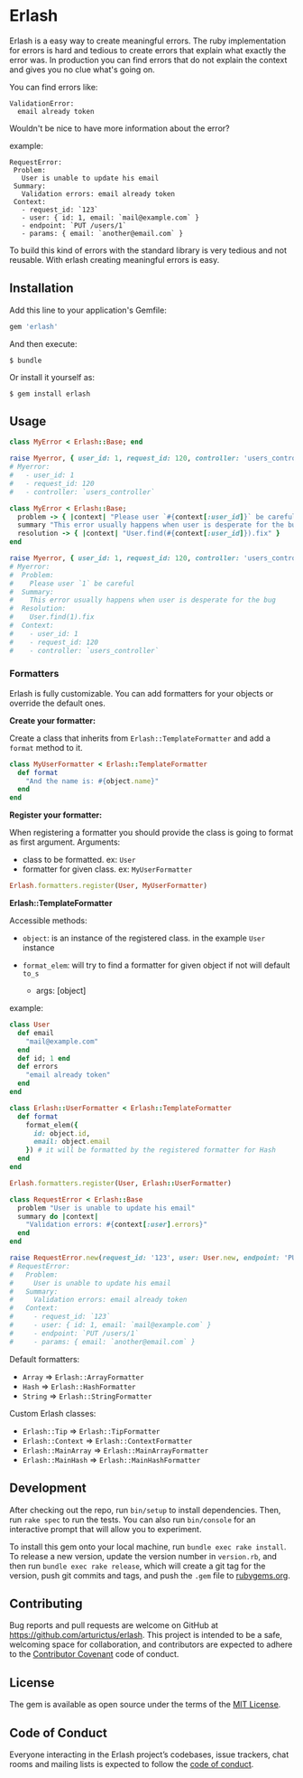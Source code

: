 # Erlash

Erlash is a easy way to create meaningful errors.
The ruby implementation for errors is hard and tedious to create errors that explain
what exactly the error was.
In production you can find errors that do not explain the context and gives you no clue what's going on.

You can find errors like:

```
ValidationError:
  email already token
```

Wouldn't be nice to have more information about the error?

example:
```
RequestError:
 Problem:
   User is unable to update his email
 Summary:
   Validation errors: email already token
 Context:
   - request_id: `123`
   - user: { id: 1, email: `mail@example.com` }
   - endpoint: `PUT /users/1`
   - params: { email: `another@email.com` }
```

To build this kind of errors with the standard library is very tedious and not reusable.
With erlash creating meaningful errors is easy.


## Installation

Add this line to your application's Gemfile:

```ruby
gem 'erlash'
```

And then execute:

    $ bundle

Or install it yourself as:

    $ gem install erlash

## Usage

```ruby
class MyError < Erlash::Base; end

raise Myerror, { user_id: 1, request_id: 120, controller: 'users_controller' }
# Myerror:
#   - user_id: 1
#   - request_id: 120
#   - controller: `users_controller`
```

```ruby
class MyError < Erlash::Base;
  problem -> { |context| "Please user `#{context[:user_id]}` be careful" }
  summary "This error usually happens when user is desperate for the bug"
  resolution -> { |context| "User.find(#{context[:user_id]}).fix" }
end

raise Myerror, { user_id: 1, request_id: 120, controller: 'users_controller' }
# Myerror:
#  Problem:
#    Please user `1` be careful
#  Summary:
#    This error usually happens when user is desperate for the bug
#  Resolution:
#    User.find(1).fix
#  Context:
#    - user_id: 1
#    - request_id: 120
#    - controller: `users_controller`
```

### Formatters
Erlash is fully customizable.
You can add formatters for your objects or override the default ones.

__Create your formatter:__

Create a class that inherits from `Erlash::TemplateFormatter` and add a `format`
method to it.

```ruby
class MyUserFormatter < Erlash::TemplateFormatter
  def format
    "And the name is: #{object.name}"
  end
end
```

__Register your formatter:__

When registering a formatter you should provide the class is going to format as first argument.
Arguments:
- class to be formatted. ex: `User`
- formatter for given class. ex: `MyUserFormatter`

```ruby
Erlash.formatters.register(User, MyUserFormatter)
```

__Erlash::TemplateFormatter__

Accessible methods:
- `object`: is an instance of the registered class. in the example `User` instance
- `format_elem`: will try to find a formatter for given object if not will default `to_s`

  * args: [object]

example:

```ruby
class User
  def email
    "mail@example.com"
  end
  def id; 1 end
  def errors
    "email already token"
  end
end

class Erlash::UserFormatter < Erlash::TemplateFormatter
  def format
    format_elem({
      id: object.id,
      email: object.email
    }) # it will be formatted by the registered formatter for Hash
  end
end

Erlash.formatters.register(User, Erlash::UserFormatter)

class RequestError < Erlash::Base
  problem "User is unable to update his email"
  summary do |context|
    "Validation errors: #{context[:user].errors}"
  end
end

raise RequestError.new(request_id: '123', user: User.new, endpoint: 'PUT /users/1', params: {email: "another@email.com"})
# RequestError:
#   Problem:
#     User is unable to update his email
#   Summary:
#     Validation errors: email already token
#   Context:
#     - request_id: `123`
#     - user: { id: 1, email: `mail@example.com` }
#     - endpoint: `PUT /users/1`
#     - params: { email: `another@email.com` }
```

Default formatters:

* `Array` => `Erlash::ArrayFormatter`
* `Hash` => `Erlash::HashFormatter`
* `String` => `Erlash::StringFormatter`

Custom Erlash classes:

* `Erlash::Tip` => `Erlash::TipFormatter`
* `Erlash::Context` => `Erlash::ContextFormatter`
* `Erlash::MainArray` => `Erlash::MainArrayFormatter`
* `Erlash::MainHash` => `Erlash::MainHashFormatter`

## Development

After checking out the repo, run `bin/setup` to install dependencies. Then, run `rake spec` to run the tests. You can also run `bin/console` for an interactive prompt that will allow you to experiment.

To install this gem onto your local machine, run `bundle exec rake install`. To release a new version, update the version number in `version.rb`, and then run `bundle exec rake release`, which will create a git tag for the version, push git commits and tags, and push the `.gem` file to [rubygems.org](https://rubygems.org).

## Contributing

Bug reports and pull requests are welcome on GitHub at https://github.com/arturictus/erlash. This project is intended to be a safe, welcoming space for collaboration, and contributors are expected to adhere to the [Contributor Covenant](http://contributor-covenant.org) code of conduct.

## License

The gem is available as open source under the terms of the [MIT License](https://opensource.org/licenses/MIT).

## Code of Conduct

Everyone interacting in the Erlash project’s codebases, issue trackers, chat rooms and mailing lists is expected to follow the [code of conduct](https://github.com/[USERNAME]/erlash/blob/master/CODE_OF_CONDUCT.md).
